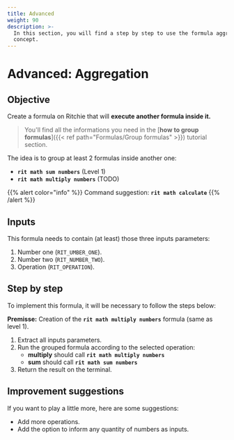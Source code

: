 ```yaml
---
title: Advanced
weight: 90
description: >-
  In this section, you will find a step by step to use the formula aggregation
  concept.
---
```


# Advanced: Aggregation

## Objective

Create a formula on Ritchie that will **execute another formula inside it.**

> You'll find all the informations you need in the [**how to group formulas**]({{< ref path="Formulas/Group formulas" >}}) tutorial section.

The idea is to group at least 2 formulas inside another one:

* **`rit math sum numbers`** \(Level 1\)
* **`rit math multiply numbers`** \(TODO\)

{{% alert color="info" %}}
Command suggestion: **`rit math calculate`**
{{% /alert %}}

## Inputs

This formula needs to contain \(at least\) those three inputs parameters:

1. Number one \(`RIT_UMBER_ONE`\).
2. Number two \(`RIT_NUMBER_TWO`\).
3. Operation \(`RIT_OPERATION`\).

## Step by step

To implement this formula, it will be necessary to follow the steps below:

**Premisse:** Creation of the **`rit math multiply numbers`** formula \(same as level 1\).

1. Extract all inputs parameters.
2. Run the grouped formula according to the selected operation:
   * **multiply** should call **`rit math multiply numbers`**
   * **sum** should call **`rit math sum numbers`**
3. Return the result on the terminal.

## Improvement suggestions

 If you want to play a little more, here are some suggestions:

* Add more operations.
* Add the option to inform any quantity of numbers as inputs.
